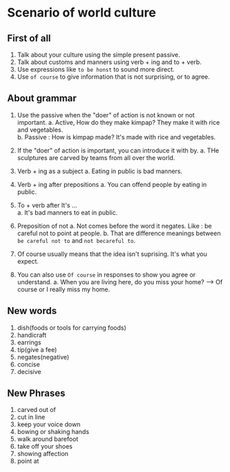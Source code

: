 # Scenario of world culture

## First of all

1. Talk about your culture using the simple present passive.
2. Talk about customs and manners using verb + ing and to + verb.
3. Use expressions like `to be honst` to sound more direct.  
4. Use `of course` to give information that is not surprising, or to agree.

## About grammar

1. Use the passive when the "doer" of action is not known or not important.
    a. Active, How do they make kimpap?  They make it with rice and vegetables.  
    b. Passive : How is kimpap made? It's made with rice and vegetables.

2. If the "doer" of action is important, you can introduce it with by.
    a. THe sculptures are carved by teams from all over the world.

3. Verb + ing as a subject
    a. Eating in public is bad manners.

4. Verb + ing after prepositions
    a. You can offend people by eating in public.

5. To + verb after It's ...  
    a. It's bad manners to eat in public.  

6. Preposition of not
    a. Not comes before the word it negates. Like : be careful not to point at people.
    b. That are difference meanings between `be careful not to` and `not becareful to`.  

7. Of course usually means that the idea isn't suprising. It's what you expect.

8. You can also use `Of course` in responses to show you agree or understand.
    a. When you are living here, do you miss your home? --> Of course or I really miss my home.

## New words

1. dish(foods or tools for carrying foods)
2. handicraft
3. earrings
4. tip(give a fee)
5. negates(negative)
6. concise
7. decisive

## New Phrases

1. carved out of
2. cut in line  
3. keep your voice down
4. bowing or shaking hands
5. walk around barefoot
6. take off your shoes
7. showing affection
8. point at
